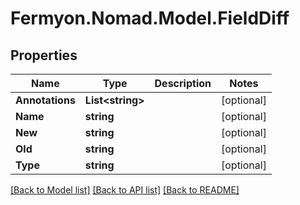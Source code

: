 # Fermyon.Nomad.Model.FieldDiff

## Properties

Name | Type | Description | Notes
------------ | ------------- | ------------- | -------------
**Annotations** | **List&lt;string&gt;** |  | [optional] 
**Name** | **string** |  | [optional] 
**New** | **string** |  | [optional] 
**Old** | **string** |  | [optional] 
**Type** | **string** |  | [optional] 

[[Back to Model list]](../README.md#documentation-for-models) [[Back to API list]](../README.md#documentation-for-api-endpoints) [[Back to README]](../README.md)


